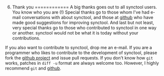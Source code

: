 6. Thank you
============
A big thanks goes out to all synctool users. You know who you are (!)
Special thanks go to those whom I've had e-mail conversations with about
synctool, and those at [github][1] who have made good suggestions for
improving synctool.
And last but not least, very special thanks go to those who contributed to
synctool in one way or another. synctool would not be what it is today
without your contributions.

If you also want to contribute to synctool, drop me an e-mail. If you are a
programmer who likes to contribute to the development of synctool, please
fork the [github project][1] and issue pull requests. If you don't know how
`git` works, patches in `diff -u` format are always welcome too. However,
I highly recommend `git` and [github][1].

[1]: https://github.com/walterdejong/synctool
